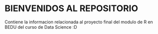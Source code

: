 # BIENVENIDOS AL REPOSITORIO

Contiene la informacion relacionada al proyecto final del modulo de R en BEDU del curso de Data Science :D 
